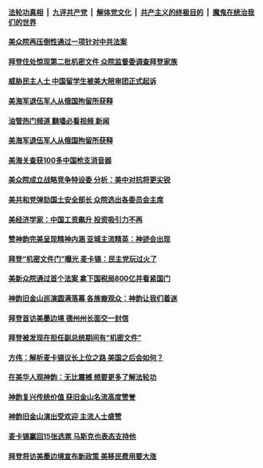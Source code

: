 ####  [法轮功真相](../../../../basic/blob/master/README.md?t=01131612) &nbsp;|&nbsp; [九评共产党](../../../../9ping.md/blob/master/README.md?t=01131612) &nbsp;|&nbsp; [解体党文化](../../../../jtdwh.md/blob/master/README.md?t=01131612)  &nbsp;|&nbsp; [共产主义的终极目的](../../../../gczydzjmd.md/blob/master/README.md?t=01131612) &nbsp;|&nbsp; [魔鬼在统治我们的世界](../../../../mgztzwmdsj.md/blob/master/README.md?t=01131612) 

#### [美众院再压倒性通过一项针对中共法案](../pages/soh6/687201.md?t=01131612) 
#### [拜登住处惊现第二批机密文件 众院监督委调查拜登家族](../pages/soh6/687180.md?t=01131612) 
#### [威胁民主人士 中国留学生被美大陪审团正式起诉](../pages/soh6/687174.md?t=01131612) 
#### [美海军退伍军人从俄国拘留所获释](../pages/soh6/687150.md?t=01131612) 
#### [油管热门频道 翻墙必看视频 新闻](http://129.146.143.75:81/youtube.html?01131612)
#### [美海军退伍军人从俄国拘留所获释](../pages/soh6/687150.md?t=01131612) 
#### [美海关查获100多中国枪支消音器](../pages/soh6/687147.md?t=01131612) 
#### [美众院成立战略竞争特设委 分析：美中对抗将更尖锐](../pages/soh6/686865.md?t=01131612) 
#### [美共和党弹劾国土安全部长 众院选出各委员会主席](../pages/soh6/686862.md?t=01131612) 
#### [美经济学家：中国工资飙升 投资吸引力不再](../pages/soh6/686820.md?t=01131612) 
#### [赞神韵完美呈现精神内涵 亚城主流精英：神迹会出现](../pages/soh6/686748.md?t=01131612) 
#### [拜登“机密文件门”曝光 麦卡锡：民主党玩过火了](../pages/soh6/686583.md?t=01131612) 
#### [美新众院通过首个法案 拿下国税局800亿并看紧国门](../pages/soh6/686592.md?t=01131612) 
#### [神韵旧金山巡演圆满落幕 各族裔观众：神韵让我们着迷](../pages/soh6/686373.md?t=01131612) 
#### [拜登首访美墨边境 德州州长面交一封信](../pages/soh6/686295.md?t=01131612) 
#### [拜登被发现在担任副总统期间有“机密文件”](../pages/soh6/686283.md?t=01131612) 
#### [方伟：解析麦卡锡议长上位之路 美国之后会如何？](../pages/soh6/686262.md?t=01131612) 
#### [在美华人观神韵：无比震撼 想要更多了解法轮功](../pages/soh6/686148.md?t=01131612) 
#### [神韵复兴传统价值 获旧金山名流高度赞誉](../pages/soh6/686076.md?t=01131612) 
#### [神韵旧金山演出受欢迎 主流人士盛赞](../pages/soh6/685992.md?t=01131612) 
#### [麦卡锡赢回15张选票 马斯克也表态支持他](../pages/soh6/685632.md?t=01131612) 
#### [拜登将访美墨边境宣布新政策 美移民费用要大涨](../pages/soh6/685626.md?t=01131612) 
<img src='http://gfw-breaker.win/goodnews/indexes/soh6.md' width='0px' height='0px'/>
